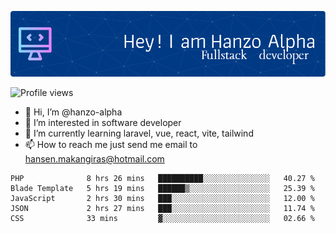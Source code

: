 ![Header](./github-header-image.png)

![Profile views](https://gpvc.arturio.dev/hanzo-alpha)

- 👋 Hi, I’m @hanzo-alpha
- 👀 I’m interested in software developer
- 🌱 I’m currently learning laravel, vue, react, vite, tailwind
- 📫 How to reach me just send me email to hansen.makangiras@hotmail.com 

<!---
hanzo-alpha/hanzo-alpha is a ✨ special ✨ repository because its `README.md` (this file) appears on your GitHub profile.
You can click the Preview link to take a look at your changes.
--->

<!--START_SECTION:waka-->

```text
PHP              8 hrs 26 mins   ██████████░░░░░░░░░░░░░░░   40.27 %
Blade Template   5 hrs 19 mins   ██████▒░░░░░░░░░░░░░░░░░░   25.39 %
JavaScript       2 hrs 30 mins   ███░░░░░░░░░░░░░░░░░░░░░░   12.00 %
JSON             2 hrs 27 mins   ███░░░░░░░░░░░░░░░░░░░░░░   11.74 %
CSS              33 mins         ▓░░░░░░░░░░░░░░░░░░░░░░░░   02.66 %
```

<!--END_SECTION:waka-->
